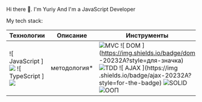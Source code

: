 Hi there 👋. 
I'm Yuriy
And I'm a JavaScript Developer

My tech stack:



Технологии | Описание | Инструменты
--- |------------------------------| ---
![ JavaScript ]<img src="https://img.shields.io/badge/JavaScript-ffca3a?style=for-the-badge&logo=JavaScript&logoColor=black"/> ![ TypeScript ]<img src="https://img.shields.io/badge/JavaScript-ffca3a?style=for-the-badge&logo=JavaScript&logoColor=black"/> | методология* |![ MVC ](https://img.shields.io/badge/mvc-20232A?style=for-the-badge) ![ DOM ](https://img.shields.io/badge/dom -20232A?style=для-значка) ![ TDD ](https://img.shields.io/badge/tdd-20232A?style=для-значка) ![ AJAX ](https://img .shields.io/badge/ajax-20232A?style=for-the-badge) ![ SOLID ](https://img.shields.io/badge/solid-20232A?style=for-the-badge) ![ ООП](https://img.shields.io/badge/oop-20232A?style=for-the-badge)
